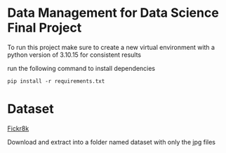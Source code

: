 # Data Management for Data Science Final Project

To run this project make sure to create a new virtual environment with a python version of 3.10.15 for consistent results

run the following command to install dependencies

`pip install -r requirements.txt`

# Dataset

[Fickr8k](https://github.com/jbrownlee/Datasets/releases/tag/Flickr8k)

Download and extract into a folder named dataset with only the jpg files
